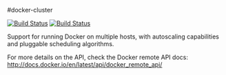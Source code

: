 #docker-cluster

[![Build Status](https://drone.io/github.com/tsuru/docker-cluster/status.png)](https://drone.io/github.com/tsuru/docker-cluster/latest)
[![Build Status](https://travis-ci.org/tsuru/docker-cluster.png)](https://travis-ci.org/tsuru/docker-cluster)

Support for running Docker on multiple hosts, with autoscaling capabilities and
pluggable scheduling algorithms.

For more details on the API, check the Docker remote API docs:
http://docs.docker.io/en/latest/api/docker_remote_api/
